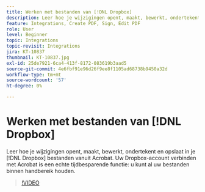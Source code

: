```yaml
---
title: Werken met bestanden van [!DNL Dropbox]
description: Leer hoe je wijzigingen opent, maakt, bewerkt, ondertekent en opslaat in je [!DNL Dropbox] bestanden vanuit Acrobat
feature: Integrations, Create PDF, Sign, Edit PDF
role: User
level: Beginner
topic: Integrations
topic-revisit: Integrations
jira: KT-10837
thumbnail: KT-10837.jpg
exl-id: 25de7921-6ca4-413f-8172-083619b3aad5
source-git-commit: 4e6fbf91e96d26f9ee8f1105ad68738b9450a32d
workflow-type: tm+mt
source-wordcount: '57'
ht-degree: 0%

---
```


# Werken met bestanden van [!DNL Dropbox]

Leer hoe je wijzigingen opent, maakt, bewerkt, ondertekent en opslaat in je [!DNL Dropbox] bestanden vanuit Acrobat. Uw Dropbox-account verbinden met Acrobat is een echte tijdbesparende functie: u kunt al uw bestanden binnen handbereik houden.

>[!VIDEO](https://video.tv.adobe.com/v/3409411?quality=12&learn=on&hidetitle=true)
